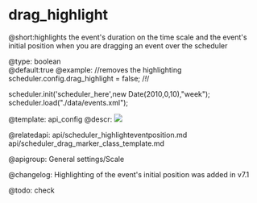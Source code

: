 drag_highlight
=============
@short:highlights the event's duration on the time scale and the event's initial position when you are dragging an event over the scheduler


@type: boolean	
@default:true
@example:
//removes the highlighting
scheduler.config.drag_highlight = false; /*!*/

scheduler.init('scheduler_here',new Date(2010,0,10),"week");
scheduler.load("./data/events.xml");


@template:	api_config
@descr:
<img src="api/draghighlight_config.png"/>

@relatedapi:
	api/scheduler_highlighteventposition.md
    api/scheduler_drag_marker_class_template.md

@apigroup: General settings/Scale
    
@changelog:
Highlighting of the event's initial position was added in v7.1

@todo:
	check
